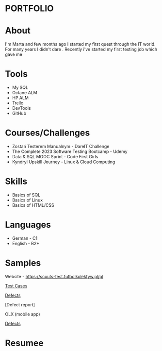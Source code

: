 # PORTFOLIO

# About


I'm Marta and few months ago I started my first quest through the IT world. For many years I didn't dare . Recently i've started my first testing job which gave me

# Tools

- My SQL
- Octane ALM
- HP ALM
- Trello
- DevTools
- GitHub


# Courses/Challenges

- Zostań Testerem Manualnym - DareIT Challenge
- The Complete 2023 Software Testing Bootcamp - Udemy
- Data & SQL MOOC Sprint - Code First Girls
- Kyndryl Upskill Journey - Linux & Cloud Computing


# Skills

- Basics of SQL
- Basics of Linux
- Basics of HTML/CSS

# Languages

- German - C1
- English - B2+

# Samples

Website - https://scouts-test.futbolkolektyw.pl/pl 

[Test Cases](https://docs.google.com/spreadsheets/d/1GNO9gsMaKOLFxStR4nERPtgUnJ2K0XqZ8_6cHvbaXXg/edit#gid=0)  

[Defects](https://docs.google.com/spreadsheets/d/13Aztky405tAc1lmBdkNsgUmOiG10nXpSFx1elPr5YfU/edit#gid=0)

[Defect report]

OLX (mobile app)

[Defects](https://docs.google.com/spreadsheets/d/1FJpszWl1i7Sr17xxEeJMNroumkMNNFEDECX1vSWQblc/edit#gid=0)

# Resumee
